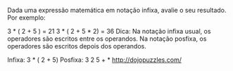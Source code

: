 Dada uma expressão matemática em notação infixa, avalie o seu resultado. Por exemplo:

3 * ( 2 + 5 ) = 21
3 * ( 2 + 5 * 2) = 36
Dica: Na notação infixa usual, os operadores são escritos entre os operandos. Na notação posfixa, os operadores são escritos depois dos operandos.

Infixa: 3 * ( 2 + 5)
Posfixa: 3 2 5 + *
http://dojopuzzles.com/
